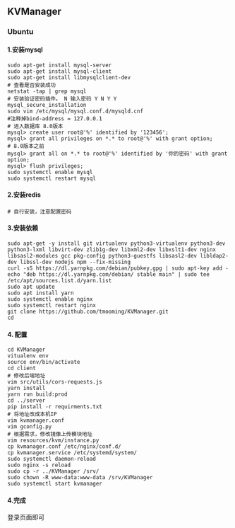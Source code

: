 <!--
 * @Description: 
 * @Version: 1.0
 * @Autor: Tu Ruwei
 * @Date: 2021-07-13 18:10:32
 * @LastEditors: Tu Ruwei
 * @LastEditTime: 2021-07-13 18:10:55
-->

## KVManager

### Ubuntu

#### 1.安装mysql

```shell
sudo apt-get install mysql-server
sudo apt-get install mysql-client
sudo apt-get install libmysqlclient-dev
# 查看是否安装成功
netstat -tap | grep mysql
# 安装验证密码插件。 N 输入密码 Y N Y Y 
mysql_secure_installation
sudo vim /etc/mysql/mysql.conf.d/mysqld.cnf
#注释掉bind-address = 127.0.0.1
# 进入数据库 8.0版本
mysql> create user root@'%' identified by '123456';
mysql> grant all privileges on *.* to root@'%' with grant option;
# 8.0版本之前
mysql> grant all on *.* to root@'%' identified by '你的密码' with grant option;
mysql> flush privileges;
sudo systemctl enable mysql
sudo systemctl restart mysql
```

#### 2.安装redis

```shell
# 自行安装，注意配置密码
```



#### 3.安装依赖

```shell
sudo apt-get -y install git virtualenv python3-virtualenv python3-dev python3-lxml libvirt-dev zlib1g-dev libxml2-dev libxslt1-dev nginx libsasl2-modules gcc pkg-config python3-guestfs libsasl2-dev libldap2-dev libssl-dev nodejs npm --fix-missing
curl -sS https://dl.yarnpkg.com/debian/pubkey.gpg | sudo apt-key add -
echo "deb https://dl.yarnpkg.com/debian/ stable main" | sudo tee /etc/apt/sources.list.d/yarn.list
sudo apt update
sudo apt install yarn
sudo systemctl enable nginx
sudo systemctl restart nginx
git clone https://github.com/tmooming/KVManager.git
cd 
```

#### 4. 配置

```shell
cd KVManager
vitualenv env
source env/bin/activate
cd client
# 修改后端地址
vim src/utils/cors-requests.js
yarn install
yarn run build:prod
cd ../server
pip install -r requirments.txt
# 将地址改成本机IP
vim kvmanager.conf
vim gconfig.py
# 根据需求，修改镜像上传模块地址
vim resources/kvm/instance.py
cp kvmanager.conf /etc/nginx/conf.d/
cp kvmanager.service /etc/systemd/system/
sudo systemctl daemon-reload
sudo nginx -s reload
sudo cp -r ../KVManager /srv/
sudo chown -R www-data:www-data /srv/KVManager
sudo systemctl start kvmanager

```

#### 4.完成

登录页面即可
